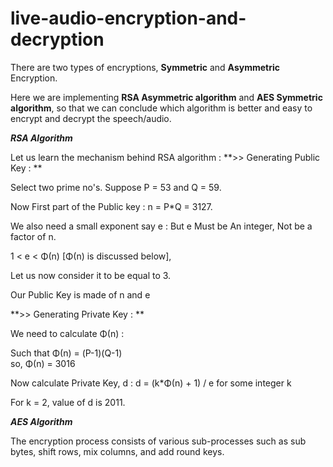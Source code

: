 # live-audio-encryption-and-decryption

There are two types of encryptions, **Symmetric** and **Asymmetric** Encryption.

Here we are implementing **RSA Asymmetric algorithm** and **AES Symmetric algorithm**, so that we can conclude which algorithm is better and easy to encrypt and decrypt the speech/audio. 

_**RSA Algorithm**_

Let us learn the mechanism behind RSA algorithm : **>> Generating Public Key : **

Select two prime no's. Suppose P = 53 and Q = 59.

Now First part of the Public key  : n = P*Q = 3127.

 We also need a small exponent say e : 
But e Must be An integer, Not be a factor of n. 

1 < e < Φ(n) [Φ(n) is discussed below], 

Let us now consider it to be equal to 3.

Our Public Key is made of n and e
    
**>> Generating Private Key : **

We need to calculate Φ(n) :

Such that Φ(n) = (P-1)(Q-1)     
      so,  Φ(n) = 3016
      
Now calculate Private Key, d : 
d = (k*Φ(n) + 1) / e for some integer k

For k = 2, value of d is 2011.

_**AES Algorithm**_

The encryption process consists of various sub-processes such as sub bytes, shift rows, mix columns, and add round keys.
